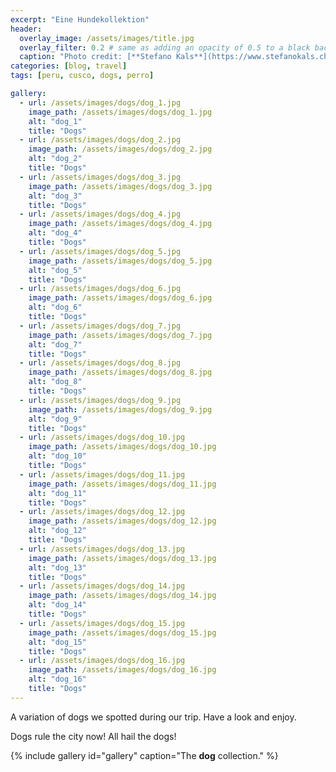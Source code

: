 ```yaml
---
excerpt: "Eine Hundekollektion"
header:
  overlay_image: /assets/images/title.jpg
  overlay_filter: 0.2 # same as adding an opacity of 0.5 to a black background
  caption: "Photo credit: [**Stefano Kals**](https://www.stefanokals.ch)"
categories: [blog, travel]
tags: [peru, cusco, dogs, perro]

gallery:
  - url: /assets/images/dogs/dog_1.jpg
    image_path: /assets/images/dogs/dog_1.jpg
    alt: "dog_1"
    title: "Dogs"
  - url: /assets/images/dogs/dog_2.jpg
    image_path: /assets/images/dogs/dog_2.jpg
    alt: "dog_2"
    title: "Dogs"
  - url: /assets/images/dogs/dog_3.jpg
    image_path: /assets/images/dogs/dog_3.jpg
    alt: "dog_3"
    title: "Dogs"
  - url: /assets/images/dogs/dog_4.jpg
    image_path: /assets/images/dogs/dog_4.jpg
    alt: "dog_4"
    title: "Dogs"
  - url: /assets/images/dogs/dog_5.jpg
    image_path: /assets/images/dogs/dog_5.jpg
    alt: "dog_5"
    title: "Dogs"
  - url: /assets/images/dogs/dog_6.jpg
    image_path: /assets/images/dogs/dog_6.jpg
    alt: "dog_6"
    title: "Dogs"
  - url: /assets/images/dogs/dog_7.jpg
    image_path: /assets/images/dogs/dog_7.jpg
    alt: "dog_7"
    title: "Dogs"
  - url: /assets/images/dogs/dog_8.jpg
    image_path: /assets/images/dogs/dog_8.jpg
    alt: "dog_8"
    title: "Dogs"
  - url: /assets/images/dogs/dog_9.jpg
    image_path: /assets/images/dogs/dog_9.jpg
    alt: "dog_9"
    title: "Dogs"
  - url: /assets/images/dogs/dog_10.jpg
    image_path: /assets/images/dogs/dog_10.jpg
    alt: "dog_10"
    title: "Dogs"
  - url: /assets/images/dogs/dog_11.jpg
    image_path: /assets/images/dogs/dog_11.jpg
    alt: "dog_11"
    title: "Dogs"
  - url: /assets/images/dogs/dog_12.jpg
    image_path: /assets/images/dogs/dog_12.jpg
    alt: "dog_12"
    title: "Dogs"
  - url: /assets/images/dogs/dog_13.jpg
    image_path: /assets/images/dogs/dog_13.jpg
    alt: "dog_13"
    title: "Dogs"
  - url: /assets/images/dogs/dog_14.jpg
    image_path: /assets/images/dogs/dog_14.jpg
    alt: "dog_14"
    title: "Dogs"
  - url: /assets/images/dogs/dog_15.jpg
    image_path: /assets/images/dogs/dog_15.jpg
    alt: "dog_15"
    title: "Dogs"
  - url: /assets/images/dogs/dog_16.jpg
    image_path: /assets/images/dogs/dog_16.jpg
    alt: "dog_16"
    title: "Dogs"
---
```


A variation of dogs we spotted during our trip. Have a look and enjoy.

Dogs rule the city now! All hail the dogs!

{% include gallery id="gallery" caption="The **dog** collection." %}
